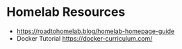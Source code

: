 # Homelab Resources

- https://roadtohomelab.blog/homelab-homepage-guide
- Docker Tutorial https://docker-curriculum.com/
